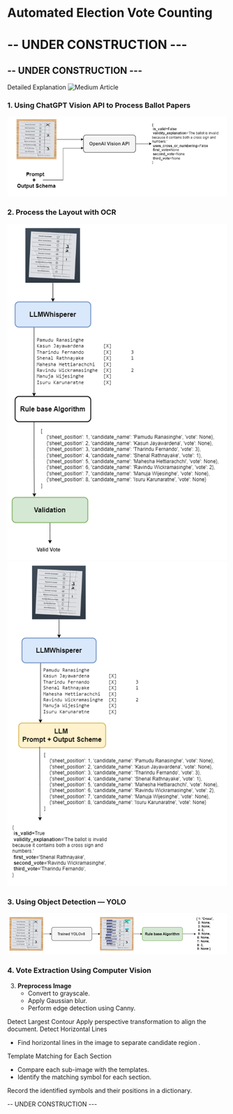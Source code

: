 # Automated Election Vote Counting
# -- UNDER CONSTRUCTION ---
## -- UNDER CONSTRUCTION ---




Detailed Explanation
![Medium Article](https://medium.com/@pamudu1111/automated-election-vote-counting-7b89900f7333)

### 1. Using ChatGPT Vision API to Process Ballot Papers
![Vision API](resources/LLM_proocessing.png)

### 2. Process the Layout with OCR
![Layout Processing](resources/LayoutParse.png)
![Layout Processing LLM](resources/LayoutParseLLM.png)


### 3. Using Object Detection — YOLO
![YOLO vote detection](resources/Yolo_vote_extraction.png)

### 4. Vote Extraction Using Computer Vision


3. **Preprocess Image**
   - Convert to grayscale.
   - Apply Gaussian blur.
   - Perform edge detection using Canny.

Detect Largest Contour
Apply perspective transformation to align the document.
Detect Horizontal Lines
   - Find horizontal lines in the image to separate candidate region .

Template Matching for Each Section
   - Compare each sub-image with the templates.
   - Identify the matching symbol for each section.

Record the identified symbols and their positions in a dictionary.


-- UNDER CONSTRUCTION ---
